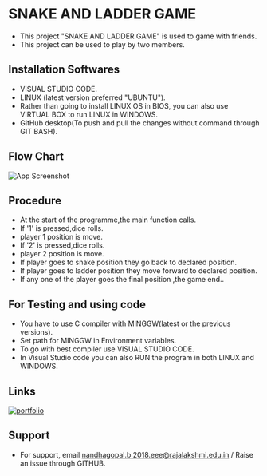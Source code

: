 # SNAKE AND LADDER GAME

*  This project "SNAKE AND LADDER GAME" is used to game with friends.
*   This project can be used to play by two members.

## Installation Softwares

*   VISUAL STUDIO CODE.
*   LINUX (latest version preferred "UBUNTU").
*   Rather than going to install LINUX OS in BIOS, you can also use VIRTUAL BOX to run LINUX in WINDOWS.
*   GitHub desktop(To push and pull the changes without command through GIT BASH).

## Flow Chart


![App Screenshot](https://images.unsplash.com/photo-1648980835825-0614daa5db13?ixlib=rb-1.2.1&ixid=MnwxMjA3fDB8MHxwcm9maWxlLXBhZ2V8MXx8fGVufDB8fHx8&auto=format&fit=crop&w=500&q=60)


## Procedure

*  At the start of the programme,the main function calls.
*  If '1' is pressed,dice rolls. 
*  player 1 position is move.
*  If '2' is pressed,dice rolls.
*  player 2 position is move.
*  If player goes to snake position they go back to declared position.
*  If player goes to ladder position they move forward to declared position.
*  If any one of the player goes the final position ,the game end.. 


## For Testing and using code

* You have to use C compiler with MINGGW(latest or the previous versions).
* Set path for MINGGW in Environment variables.
* To go with best compiler use VISUAL STUDIO CODE.
* In Visual Studio code you can also RUN the program in both LINUX and WINDOWS.

## Links

[![portfolio](https://img.shields.io/badge/my_portfolio-000?style=for-the-badge&logo=ko-fi&logoColor=white)](https://github.com/Nandhagopal072/M1_SNAKE-AND-LADDER.git)

## Support

*   For support, email nandhagopal.b.2018.eee@rajalakshmi.edu.in / Raise an issue through GITHUB.